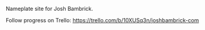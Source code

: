 Nameplate site for Josh Bambrick.

Follow progress on Trello: https://trello.com/b/10XUSq3n/joshbambrick-com